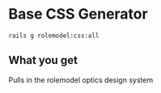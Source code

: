# Base CSS Generator

```
rails g rolemodel:css:all
```

## What you get

Pulls in the rolemodel optics design system

